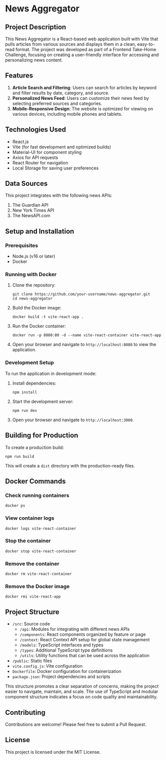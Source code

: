 # News Aggregator

## Project Description

This News Aggregator is a React-based web application built with Vite that pulls articles from various sources and displays them in a clean, easy-to-read format. The project was developed as part of a Frontend Take-Home Challenge, focusing on creating a user-friendly interface for accessing and personalizing news content.

## Features

1. **Article Search and Filtering**: Users can search for articles by keyword and filter results by date, category, and source.
2. **Personalized News Feed**: Users can customize their news feed by selecting preferred sources and categories.
3. **Mobile-Responsive Design**: The website is optimized for viewing on various devices, including mobile phones and tablets.

## Technologies Used

- React.js
- Vite (for fast development and optimized builds)
- Material-UI for component styling
- Axios for API requests
- React Router for navigation
- Local Storage for saving user preferences

## Data Sources

This project integrates with the following news APIs:

1. The Guardian API
2. New York Times API
3. The NewsAPI.com

## Setup and Installation

### Prerequisites

- Node.js (v16 or later)
- Docker

### Running with Docker

1. Clone the repository:
   ```
   git clone https://github.com/your-username/news-aggregator.git
   cd news-aggregator
   ```

2. Build the Docker image:
   ```
   docker build -t vite-react-app .
   ```

3. Run the Docker container:
   ```
   docker run -p 8080:80 -d --name vite-react-container vite-react-app
   ```

4. Open your browser and navigate to `http://localhost:8080` to view the application.

### Development Setup

To run the application in development mode:

1. Install dependencies:
   ```
   npm install
   ```

2. Start the development server:
   ```
   npm run dev
   ```

3. Open your browser and navigate to `http://localhost:3000`.

## Building for Production

To create a production build:

```
npm run build
```

This will create a `dist` directory with the production-ready files.

## Docker Commands

### Check running containers
```
docker ps
```

### View container logs
```
docker logs vite-react-container
```

### Stop the container
```
docker stop vite-react-container
```

### Remove the container
```
docker rm vite-react-container
```

### Remove the Docker image
```
docker rmi vite-react-app
```

## Project Structure

- `/src`: Source code
    - `/api`: Modules for integrating with different news APIs
    - `/components`: React components organized by feature or page
    - `/context`: React Context API setup for global state management
    - `/models`: TypeScript interfaces and types
    - `/types`: Additional TypeScript type definitions
    - `/utils`: Utility functions that can be used across the application
- `/public`: Static files
- `vite.config.js`: Vite configuration
- `Dockerfile`: Docker configuration for containerization
- `package.json`: Project dependencies and scripts

This structure promotes a clear separation of concerns, making the project easier to navigate, maintain, and scale. The use of TypeScript and modular component structure indicates a focus on code quality and maintainability.


## Contributing

Contributions are welcome! Please feel free to submit a Pull Request.

## License

This project is licensed under the MIT License.
